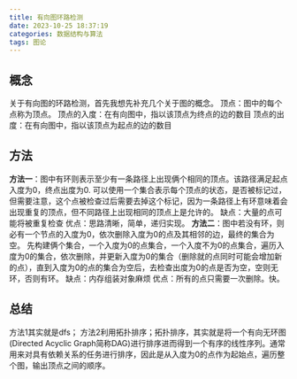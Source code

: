 ```yaml
---
title: 有向图环路检测
date: 2023-10-25 18:37:19
categories: 数据结构与算法
tags: 图论
---
```


## 概念
关于有向图的环路检测，首先我想先补充几个关于图的概念。
顶点：图中的每个点称为顶点。
顶点的入度：在有向图中，指以该顶点为终点的边的数目
顶点的出度：在有向图中，指以该顶点为起点的边的数目

## 方法
**方法一**：图中有环则表示至少有一条路径上出现俩个相同的顶点。该路径满足起点入度为0，终点出度为0.
可以使用一个集合表示每个顶点的状态，是否被标记过，但需要注意，这个点被检查过后需要去掉这个标记，因为一条路径上有环意味着会出现重复的顶点，但不同路径上出现相同的顶点上是允许的。
缺点：大量的点可能将被重复检查
优点：思路清晰，简单，递归实现。
**方法二**：图中若没有环，则必有一个节点的入度为0，依次删除入度为0的点及其相邻的边，最终的集合为空。
先构建俩个集合，一个入度为0的点集合，一个入度不为0的点集合，遍历入度为0的集合，依次删除，并更新入度为0的集合（删除就的点同时可能会增加新的点），直到入度为0的点的集合为空后，去检查出度为0的点是否为空，空则无环，否则有环。
缺点：内存组装对象麻烦
优点：所有的点只需要一次删除。快。
## 总结
方法1其实就是dfs；
方法2利用拓扑排序；拓扑排序，其实就是将一个有向无环图(Directed Acyclic Graph简称DAG)进行排序进而得到一个有序的线性序列。通常用来对具有依赖关系的任务进行排序，因此是从入度为0的点作为起始点，遍历整个图，输出顶点之间的顺序。

